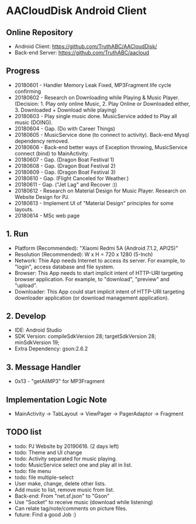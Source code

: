# AACloudDisk Android Client

## Online Repository
* Android Client: https://github.com/TruthABC/AACloudDisk/
* Back-end Server: https://github.com/TruthABC/aacloud

## Progress
* 20180601 - Handler Memory Leak Fixed, MP3Fragment life cycle confirming
* 20180602 - Research on Downloading while Playing & Music Player. (Decision: 1. Play only online Music, 2. Play Online or Downloaded either, 3. Downloaded + Download while playing)
* 20180603 - Play single music done. MusicService added to Play all music (DOING).
* 20180604 - Gap. (Do with Career Things)
* 20180605 - MusicService done (to connect to activity). Back-end Mysql dependency removed.
* 20180606 - Back-end better ways of Exception throwing, MusicService connect (bind) to MainActivity.
* 20180607 - Gap. (Dragon Boat Festival 1)
* 20180608 - Gap. (Dragon Boat Festival 2)
* 20180609 - Gap. (Dragon Boat Festival 3)
* 20180610 - Gap. (Flight Canceled for Weather.)
* 20180611 - Gap. ("Jet Lag" and Recover :))
* 20180612 - Research on Material Design for Music Player. Research on Website Design for PJ.
* 20180613 - Implement UI of "Material Design" principles for some layouts.
* 20180614 - MSc web page

## 1. Run
* Platform (Recommended): "Xiaomi Redmi 5A (Android 7.1.2, API25)"
* Resolution (Recommended): W x H = 720 x 1280 (5-Inch)
* Network: Thie App needs Internet to access its server. For example, to "login", access database and file system.
* Browser: This App needs to start implicit intent of HTTP-URI targeting browser application. For example, to "download", "preview" and "upload".
* Downloader: This App could start implicit intent of HTTP-URI targeting downloader application (or download management application).

## 2. Develop
* IDE: Android Studio
* SDK Version: compileSdkVersion 28; targetSdkVersion 28; minSdkVersion 19;
* Extra Dependency: gson:2.6.2

## 3. Message Handler
* 0x13 - "getAllMP3" for MP3Fragment

## Implementation Logic Note
* MainActivity -> TabLayout -> ViewPager -> PagerAdaptor -> Fragment

## TODO list
* todo: PJ Website by 20190616. (2 days left)
* todo: Theme and UI change
* todo: Activity separated for music playing.
* todo: MusicService select one and play all in list.
* todo: file menu
* todo: file multiple-select
* User make, change, delete other lists.
* Add music to list, remove music from list.
* Back-end: From "net.sf.json" to "Gson"
* Use "Socket" to receive music (download while listening)
* Can relate tag/note/comments on picture files.
* future: Find a good Job :)
